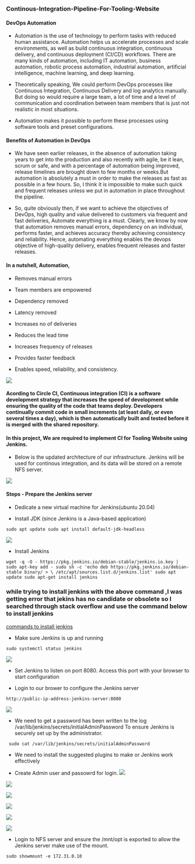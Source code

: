 ### Continous-Integration-Pipeline-For-Tooling-Website

#### DevOps Automation

- Automation is the use of technology to perform tasks with reduced human assistance. Automation helps us accelerate processes and scale environments, as well as build continuous integration, continuous delivery, and continuous deployment (CI/CD) workflows. There are many kinds of automation, including IT automation, business automation, robotic process automation, industrial automation, artificial intelligence, machine learning, and deep learning.

- Theoretically speaking, We could perform DevOps processes like Continuous Integration, Continuous Delivery and log analytics manually. But doing so would require a large team, a lot of time and a level of communication and coordination between team members that is just not realistic in most situations.

- Automation makes it possible to perform these processes using software tools and preset configurations.


#### Benefits of Automation in DevOps

- We have seen earlier releases, in the absence of automation taking years to get into the production and also recently with agile, be it lean, scrum or safe, and with a percentage of automation being improved, release timelines are brought down to few months or weeks.But automation is absolutely a must in order to make the releases as fast as possible in a few hours. So, I think it is impossible to make such quick and frequent releases unless we put in automation in place throughout the pipeline.

- So, quite obviously then, if we want to achieve the objectives of DevOps, high quality and value delivered to customers via frequent and fast deliveries, Automate everything is a must. Clearly, we know by now that automation removes manual errors, dependency on an individual, performs faster, and achieves accuracy thereby achieving consistency and reliability. Hence, automating everything enables the devops objective of high-quality delivery, enables frequent releases and faster releases.

#### In a nutshell, Automation,
- Removes manual errors
- Team members are empowered

- Dependency removed
- Latency removed
- Increases no of deliveries
- Reduces the lead time
- Increases frequency of releases
- Provides faster feedback
- Enables speed, reliability, and consistency.

![](../PROJECT-9/images/ci-cd.png)


#### Acording to Circle CI, Continuous integration (CI) is a software development strategy that increases the speed of development while ensuring the quality of the code that teams deploy. Developers continually commit code in small increments (at least daily, or even several times a day), which is then automatically built and tested before it is merged with the shared repository.

#### In this project, We are required to implement CI for Tooling Website using Jenkins.

- Below is the updated architecture of our infrastructure. Jenkins will be used for continous integration, and its data will be stored on a remote NFS server.

![](../PROJECT-9/images/archit.png)


#### Steps - Prepare the Jenkins server

- Dedicate a new virtual machine for Jenkins(ubuntu 20.04)

- Install JDK (since Jenkins is a Java-based application)


`sudo apt update
sudo apt install default-jdk-headless`

![](../PROJECT-9/images/jdk.PNG)

- Install Jenkins

`wget -q -O - https://pkg.jenkins.io/debian-stable/jenkins.io.key | sudo apt-key add -
sudo sh -c 'echo deb https://pkg.jenkins.io/debian-stable binary/ > \
    /etc/apt/sources.list.d/jenkins.list'
sudo apt update
sudo apt-get install jenkins`

### while trying to install jenkins with the above command ,I was getting error that jekins has no candidate or obsolete so I searched through stack overflow and use the command below to install jenkins

[commands to install jenkins](https://stackoverflow.com/questions/70541720/jenkins-has-no-installation-candidate-error-while-trying-to-install-jenkins-on)




- Make sure Jenkins is up and running

`sudo systemctl status jenkins`

![](../PROJECT-9/images/jenkins.PNG)



- Set Jenkins to listen on port 8080. Access this port with your browser to start configuration

- Login to our brower to configure the Jenkins server

`http://public-ip-address-jenkins-server:8080`

![](../PROJECT-9/images/jenkins%20site.PNG)


- We need to get a password has been written to the log /var/lib/jenkins/secrets/initialAdminPassword To ensure Jenkins is securely set up by the administrator.

` sudo cat /var/lib/jenkins/secrets/initialAdminPassword`

- We need to install the suggested plugins to make or Jenkins work effectively

- Create Admin user and passowrd for login.
![](../PROJECT-9/images/login.PNG)


![](../PROJECT-9/images/config-jenkins.PNG)

![](../PROJECT-9/images/jenkins-url.PNG)

![](../PROJECT-9/images/ready-jenkins.PNG)

![](../PROJECT-9/images/jenkins-dashboard.PNG)

![](../PROJECT-9/images/success.PNG)


- Login to NFS server and ensure the /mnt/opt is exported to allow the Jenkins server make use of the mount.

`sudo showmount -e 172.31.0.10`


